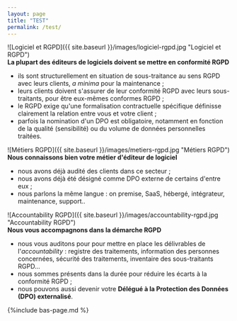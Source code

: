 ```yaml
---
layout: page
title: "TEST"
permalink: /test/
---
```


![Logiciel et RGPD]({{ site.baseurl }}/images/logiciel-rgpd.jpg "Logiciel et RGPD")\
**La plupart des éditeurs de logiciels doivent se mettre en conformité RGPD**
* ils sont structurellement en situation de sous-traitance au sens RGPD avec leurs clients, *a minima* pour la maintenance ;
* leurs clients doivent s'assurer de leur conformité RGPD avec leurs sous-traitants, pour être eux-mêmes conformes RGPD ;
* le RGPD exige qu'une formalisation contractuelle spécifique définisse clairement la relation entre vous et votre client ;
* parfois la nomination d'un DPO est obligatoire, notamment en fonction de la qualité (sensibilité) ou du volume de données personnelles traitées.

![Métiers RGPD]({{ site.baseurl }}/images/metiers-rgpd.jpg "Métiers RGPD")\
**Nous connaissons bien votre métier d'éditeur de logiciel**
* nous avons déjà audité des clients dans ce secteur ;
* nous avons déjà été désigné comme DPO externe de certains d'entre eux ;
* nous parlons la même langue : on premise, SaaS, hébergé, intégrateur, maintenance, support..

![Accountability RGPD]({{ site.baseurl }}/images/accountability-rgpd.jpg "Accountability RGPD")\
**Nous vous accompagnons dans la démarche RGPD**
* nous vous auditons pour pour mettre en place les délivrables de l'*accountability* : registre des traitements, information des personnes concernées, sécurité des traitements, inventaire des sous-traitants RGPD...
* nous sommes présents dans la durée pour réduire les écarts à la conformité RGPD ;
* nous pouvons aussi devenir votre **Délégué à la Protection des Données (DPO) externalisé**.

{%include bas-page.md %}
